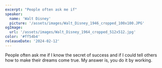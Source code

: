 ```yaml
---
excerpt: "People often ask me if"
speaker:
  name: 'Walt Disney'
  picture: '/assets/images/Walt_Disney_1946_cropped_100x100.JPG'
ogImage:
  url: '/assets/images/Walt_Disney_1964_cropped_512x512.jpg'
color: '#ff54b4'
releaseDate: '2024-02-12'
---
```

People often ask me if I know the secret of success and if I could tell others how to make their dreams come true. My answer is, you do it by working.
